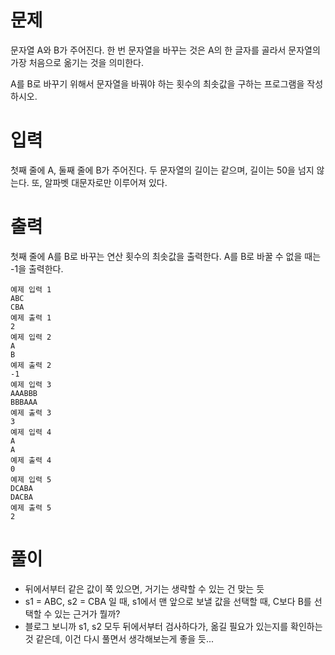 # 문제
문자열 A와 B가 주어진다. 한 번 문자열을 바꾸는 것은 A의 한 글자를 골라서 문자열의 가장 처음으로 옮기는 것을 의미한다.

A를 B로 바꾸기 위해서 문자열을 바꿔야 하는 횟수의 최솟값을 구하는 프로그램을 작성하시오.

# 입력
첫째 줄에 A, 둘째 줄에 B가 주어진다. 두 문자열의 길이는 같으며, 길이는 50을 넘지 않는다. 또, 알파벳 대문자로만 이루어져 있다.

# 출력
첫째 줄에 A를 B로 바꾸는 연산 횟수의 최솟값을 출력한다. A를 B로 바꿀 수 없을 때는 -1을 출력한다.
```
예제 입력 1
ABC
CBA
예제 출력 1
2
예제 입력 2
A
B
예제 출력 2
-1
예제 입력 3
AAABBB
BBBAAA
예제 출력 3
3
예제 입력 4
A
A
예제 출력 4
0
예제 입력 5
DCABA
DACBA
예제 출력 5
2
```

# 풀이
- 뒤에서부터 같은 값이 쭉 있으면, 거기는 생략할 수 있는 건 맞는 듯
- s1 = ABC, s2 = CBA 일 때, s1에서 맨 앞으로 보낼 값을 선택할 때, C보다 B를 선택할 수 있는 근거가 뭘까?
- 블로그 보니까 s1, s2 모두 뒤에서부터 검사하다가, 옮길 필요가 있는지를 확인하는 것 같은데, 이건 다시 풀면서 생각해보는게 좋을 듯...
